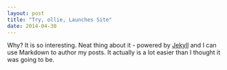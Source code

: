 ```yaml
---
layout: post
title: "Try, ollie, Launches Site"
date: 2014-04-30
---
```


Why? It is so interesting. Neat thing about it - powered by [Jekyll](http://jekyllrb.com) and I can use Markdown to author my posts. It actually is a lot easier than I thought it was going to be.
